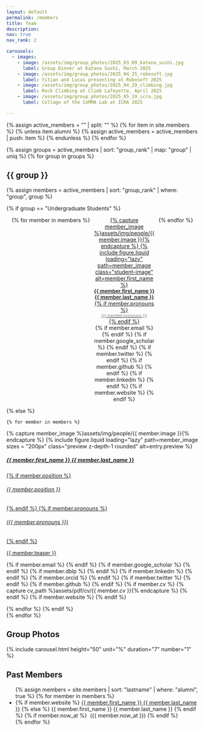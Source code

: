 ```yaml
---
layout: default
permalink: /members
title: Team
description:
nav: true
nav_rank: 2

carousels:
  - images:
    - image: /assets/img/group_photos/2025_03_09_katana_sushi.jpg
      label: Group Dinner at Katana Sushi, March 2025
    - image: /assets/img/group_photos/2025_04_25_robosoft.jpg
      label: Yitian and Lucas presenting at Robosoft 2025
    - image: /assets/img/group_photos/2025_04_29_climbing.jpg
      label: Rock Climbing at Climb Lafeyette, April 2025
    - image: /assets/img/group_photos/2025_05_19_icra.jpg
      label: Collage of the CoMMA Lab at ICRA 2025

---
```


<style>
.student-grid-tile {
    max-width: 160px;
    text-align: center;
}

.student-grid-tile .student-image {
    width: 150px;
    height: 150px;
    object-fit: cover;
    border-radius: 5%;
    margin-bottom: 5px;
}

.student-grid-tile .student-name {
    font-size: 0.85rem;
    font-weight: 600;
}

.student-grid-tile .student-subtitle {
    font-size: 0.65rem;
    color: grey;
}

.student-grid-tile .student-links {
    font-size: 0.75rem;
}

.student-grid-container {
    display: flex;
    flex-wrap: wrap;
    justify-content: center;
    gap: 10px;
}
</style>

{% assign active_members = "" | split: "" %}
{% for item in site.members %}
  {% unless item.alumni %}
    {% assign active_members = active_members | push: item %}
  {% endunless %}
{% endfor %}

{% assign groups = active_members | sort: "group_rank" | map: "group" | uniq %}
{% for group in groups %}

## {{ group }}

{% assign members = active_members | sort: "group_rank" | where: "group", group %}

{% if group == "Undergraduate Students" %}
<!-- Grid layout for undergraduate students -->
<div class="student-grid-container">
    {% for member in members %}
    <div class="student-grid-tile">
        <a href="{{ member.url }}">
            {% capture member_image %}assets/img/people/{{ member.image }}{% endcapture %}
            {% include figure.liquid loading="lazy" path=member_image class="student-image" alt=member.first_name %}
            <div class="student-name">{{ member.first_name }} {{ member.last_name }}</div>
            {% if member.pronouns %}<div class="student-subtitle">({{ member.pronouns }})</div>{% endif %}
        </a>
        <div>
            {% if member.email %}
                <a href="mailto:{{ member.email | encode_email }}" title="Email"><i class="fas fa-envelope"></i></a>
            {% endif %}
            {% if member.google_scholar %}
                <a href="https://scholar.google.com/citations?user={{ member.google_scholar }}" target="_blank"><i class="ai ai-google-scholar"></i></a>
            {% endif %}
            {% if member.twitter %}
                <a href="https://twitter.com/{{ member.twitter }}" target="_blank"><i class="fab fa-twitter"></i></a>
            {% endif %}
            {% if member.github %}
                <a href="https://github.com/{{ member.github }}" target="_blank" title="GitHub"><i class="fab fa-github"></i></a>
            {% endif %}
            {% if member.linkedin %}
                <a href="https://linkedin.com/in/{{ member.linkedin }}/" target="_blank" title="LinkedIn"><i class="fab fa-linkedin"></i></a>
            {% endif %}
            {% if member.website %}
                <a href="{{ member.website }}" target="_blank" title="Website"><i class="fas fa-globe"></i></a>
            {% endif %}
        </div>
    </div>
    {% endfor %}
</div>

{% else %}
<!-- Standard layout for other groups -->
    {% for member in members %}
<p style="margin-bottom:10px">
    <div class="card hoverable">
        <div class="row no-gutters">
            <div class="col-5 col-xs-3 col-sm-3 col-md-2">
            {% capture member_image %}assets/img/people/{{ member.image }}{% endcapture %}
            {%
                include figure.liquid
                loading="lazy"
                path=member_image
                sizes = "200px"
                class="preview z-depth-1 rounded"
                alt=entry.preview
             %}
            </div>
            <div class="team col-7 col-xs-9 col-sm-9 col-md-10">
                <div class="card-body">
                    <a href="{{ member.url }}">
                    <h5 class="card-title">{{ member.first_name }} {{ member.last_name }}</h5>
                    {% if member.position %}<h6 class="card-subtitle mb-2 text-muted">{{ member.position }}</h6>{% endif %}
                    {% if member.pronouns %}<h6 class="card-subtitle mb-2 text-muted">({{ member.pronouns }})</h6>{% endif %}
                    <p class="card-text">
                        {{ member.teaser }}
                    </p>
                    </a>
                    <div>
                    {% if member.email %}
                        <a href="mailto:{{ member.email | encode_email }}"><i class="fas fa-envelope"></i></a>
                    {% endif %}
                    {% if member.google_scholar %}
                        <a href="https://scholar.google.com/citations?user={{ member.google_scholar }}" target="_blank"><i class="ai ai-google-scholar"></i></a>
                    {% endif %}
                    {% if member.dblp %}
                        <a href="https://dblp.org/pid/{{ member.dblp }}.html" target="_blank"><i class="ai ai-dblp"></i></a>
                    {% endif %}
                    {% if member.linkedin %}
                        <a href="https://linkedin.com/in/{{ member.linkedin }}/" target="_blank"><i class="fab fa-linkedin"></i></a>
                    {% endif %}
                    {% if member.orcid %}
                        <a href="https://orcid.org/{{ member.orcid }}" target="_blank"><i class="fab fa-orcid"></i></a>
                    {% endif %}
                    {% if member.twitter %}
                        <a href="https://twitter.com/{{ member.twitter }}" target="_blank"><i class="fab fa-twitter"></i></a>
                    {% endif %}
                    {% if member.github %}
                        <a href="https://github.com/{{ member.github }}" target="_blank"><i class="fab fa-github"></i></a>
                    {% endif %}
                    {% if member.cv %}
                    {% capture cv_path %}assets/pdf/cv/{{ member.cv }}{% endcapture %}
                        <a href="{{ cv_path | relative_url }}" target="_blank"><i class="ai ai-cv"></i></a>
                    {% endif %}
                    {% if member.website %}
                        <a href="{{ member.website }}" target="_blank"><i class="fas fa-globe"></i></a>
                    {% endif %}
                    </div>
                </div>
            </div>
        </div>
    </div>
    </p>
    {% endfor %}
{% endif %}
<br>
{% endfor %}

<h2>Group Photos</h2>
{% include carousel.html height="50" unit="%" duration="7" number="1" %}

<br>
<h2>Past Members</h2>

<ul>
{% assign members = site.members | sort: "lastname" | where: "alumni", true %}
{% for member in members %}
<li>
{% if member.website %}
<a href="{{member.website}}">{{ member.first_name }} {{ member.last_name }}</a>
{% else %}
{{ member.first_name }} {{ member.last_name }}
{% endif %}
{% if member.now_at %}
&nbsp;({{ member.now_at }})
{% endif %}
</li>
{% endfor %}
<ul>

